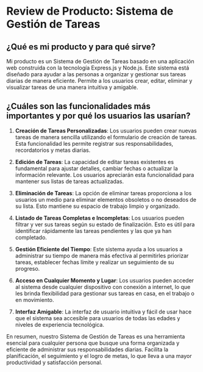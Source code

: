 # Review de Producto: Sistema de Gestión de Tareas

## ¿Qué es mi producto y para qué sirve?

Mi producto es un Sistema de Gestión de Tareas basado en una aplicación web construida con la tecnología Express.js y Node.js. Este sistema está diseñado para ayudar a las personas a organizar y gestionar sus tareas diarias de manera eficiente. Permite a los usuarios crear, editar, eliminar y visualizar tareas de una manera intuitiva y amigable.

## ¿Cuáles son las funcionalidades más importantes y por qué los usuarios las usarían?

1. **Creación de Tareas Personalizadas**: Los usuarios pueden crear nuevas tareas de manera sencilla utilizando el formulario de creación de tareas. Esta funcionalidad les permite registrar sus responsabilidades, recordatorios y metas diarias.

2. **Edición de Tareas**: La capacidad de editar tareas existentes es fundamental para ajustar detalles, cambiar fechas o actualizar la información relevante. Los usuarios apreciarán esta funcionalidad para mantener sus listas de tareas actualizadas.

3. **Eliminación de Tareas**: La opción de eliminar tareas proporciona a los usuarios un medio para eliminar elementos obsoletos o no deseados de su lista. Esto mantiene su espacio de trabajo limpio y organizado.

4. **Listado de Tareas Completas e Incompletas**: Los usuarios pueden filtrar y ver sus tareas según su estado de finalización. Esto es útil para identificar rápidamente las tareas pendientes y las que ya han completado.

5. **Gestión Eficiente del Tiempo**: Este sistema ayuda a los usuarios a administrar su tiempo de manera más efectiva al permitirles priorizar tareas, establecer fechas límite y realizar un seguimiento de su progreso.

6. **Acceso en Cualquier Momento y Lugar**: Los usuarios pueden acceder al sistema desde cualquier dispositivo con conexión a internet, lo que les brinda flexibilidad para gestionar sus tareas en casa, en el trabajo o en movimiento.

7. **Interfaz Amigable**: La interfaz de usuario intuitiva y fácil de usar hace que el sistema sea accesible para usuarios de todas las edades y niveles de experiencia tecnológica.

En resumen, nuestro Sistema de Gestión de Tareas es una herramienta esencial para cualquier persona que busque una forma organizada y eficiente de administrar sus responsabilidades diarias. Facilita la planificación, el seguimiento y el logro de metas, lo que lleva a una mayor productividad y satisfacción personal.